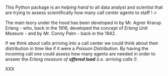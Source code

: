 This Python package is an <i>helping hand</i> to all data analyst and scientist that are trying to assess scientifically how many call center agents to staff ! 🔥

The main teory under the hood has been developed in by Mr. Agner Krarup Erlang - who, back in the 1916, developed the concept of <i>Erlang Unit Measure</i> - and by Mr. Conny Palm - back in the 1942.

If we think about calls arriving into a call center we could think about their distribution in time like if it were a <i>Poisson Distribution</i>.
By having the incoming call one could assess how many agents are needed in order to answer the <i>Erlang measure of <b>offered load</b> (i.e. arriving calls !)</i>.

XXX
